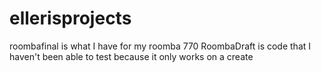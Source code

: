 # ellerisprojects
roombafinal is what I have for my roomba 770
RoombaDraft is code that I haven't been able to test because it only works on a create
